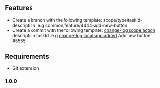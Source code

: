 ## Features

- Create a branch with the following template:
  scope/type/taskId-description
  .e.g common/feature/4444-add-new-button
- Create a commit with the following template:
  <change-log:scope:action> description taskId
  .e.g <change-log:local-app:added> Add new button #5555

## Requirements

- Git extension

<!-- ## Extension Settings

This extension contributes the following settings:

- `myExtension.enable`: enable/disable this extension
- `myExtension.thing`: set to `blah` to do something -->

### 1.0.0

<!-- - [Extension Guidelines](https://code.visualstudio.com/api/references/extension-guidelines) -->
<!-- - [Extension Guidelines](https://code.visualstudio.com/api/references/extension-guidelines) -->
<!-- - [Extension Guidelines](https://code.visualstudio.com/api/references/extension-guidelines) -->
